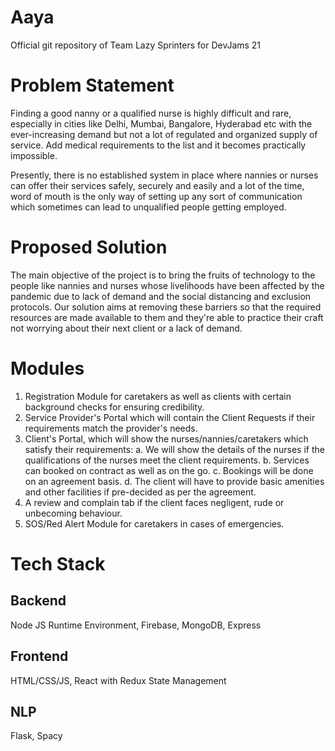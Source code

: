 # Aaya

Official git repository of Team Lazy Sprinters for DevJams 21

# Problem Statement

Finding a good nanny or a qualified nurse is highly difficult and rare, especially in cities like Delhi, Mumbai, Bangalore, Hyderabad etc with the ever-increasing demand but not a lot of regulated and organized supply of service. Add medical requirements to the list and it becomes practically impossible. 

Presently, there is no established system in place where nannies or nurses can offer their services safely, securely and easily and a lot of the time, word of mouth is the only way of setting up any sort of communication which sometimes can lead to unqualified people getting employed. 

# Proposed Solution

The main objective of the project is to bring the fruits of technology to the people like nannies and nurses whose livelihoods have been affected by the pandemic due to lack of demand and the social distancing and exclusion protocols. Our solution aims at removing these barriers so that the required resources are made available to them and they're able to practice their craft not worrying about their next client or a lack of demand.

# Modules

1. Registration Module for caretakers as well as clients with certain background checks for ensuring credibility.
2. Service Provider's Portal which will contain the Client Requests if their requirements match the provider's needs.
3. Client's Portal, which will show the nurses/nannies/caretakers which satisfy their requirements:
    a. We will show the details of the nurses if the qualifications of the nurses meet the client requirements.
    b. Services can booked on contract as well as on the go.
    c. Bookings will be done on an agreement basis.
    d. The client will have to provide basic amenities and other facilities if pre-decided as per the agreement.
4. A review and complain tab if the client faces negligent, rude or unbecoming behaviour.
5. SOS/Red Alert Module for caretakers in cases of emergencies.

# Tech Stack

## Backend

Node JS Runtime Environment, Firebase, MongoDB, Express

## Frontend

HTML/CSS/JS, React with Redux State Management

## NLP

Flask, Spacy


